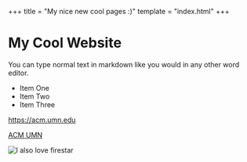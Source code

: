 +++
title = "My nice new cool pages :)"
template = "index.html"
+++

# My Cool Website

You can type normal text in markdown like you would in any other word editor.

- Item One
- Item Two
- Item Three

<https://acm.umn.edu>

[ACM UMN](https://acm.umn.edu)

![I also love firestar](images/Firestar.jpg)
